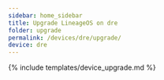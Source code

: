 ```yaml
---
sidebar: home_sidebar
title: Upgrade LineageOS on dre
folder: upgrade
permalink: /devices/dre/upgrade/
device: dre
---
```

{% include templates/device_upgrade.md %}
